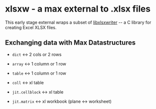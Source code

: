 # xlsxw - a max external to .xlsx files

This early stage external wraps a subset of [libxlsxwriter](https://github.com/jmcnamara/libxlsxwriter) -- a C library for creating Excel XLSX files.


## Exchanging data with Max Datastructures

- `dict` 			<-> 2 cols or 2 rows

- `array` 			<-> 1 column or 1 row

- `table`			<-> 1 column or 1 row

- `coll` 			<-> xl table

- `jit.cellblock` 	<-> xl table

- `jit.matrix` 		<-> xl workbook (plane <-> worksheet)

